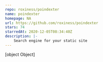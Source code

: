 ```yaml
---
repo: roxiness/poindexter
name: poindexter
homepage: NA
url: https://github.com/roxiness/poindexter
stars: 74
starredAt: 2020-12-05T08:34:40Z
description: |-
    Search engine for your static site
---
```


[object Object]
